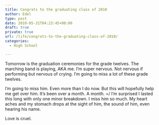 ```yaml
---
title: Congrats to the graduating class of 2010
author: Edel
type: post
date: 2010-05-31T04:23:45+00:00
draft: true
private: true
url: /life/congrats-to-the-graduating-class-of-2010/
categories:
  - High School

---
```

Tomorrow is the graduation ceremonies for the grade twelves. The marching band is playing, AKA me. I&#8217;m super nervous. Not nervous if performing but nervous of crying. I&#8217;m going to miss a lot of these grade twelves.

I&#8217;m going to miss him. Even more than I do now. But this will hopefully help me get over him. It&#8217;s been over a month. A month. =/ I&#8217;m surprised I lasted this long with only one minor breakdown. I miss him so much. My heart aches and my stomach drops at the sight of him, the sound of him, even hearing his name.

Love is cruel.

<ol class="footnote">
</ol>